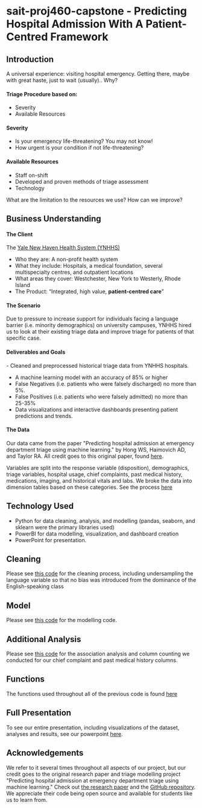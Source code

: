 # sait-proj460-capstone - Predicting Hospital Admission With A Patient-Centred Framework​

## Introduction
A universal experience: visiting hospital emergency.
Getting there, maybe with great haste, just to wait (usually).. Why?​

#### Triage Procedure based on:​
- Severity​
- Available Resources​

#### Severity ​
- Is your emergency life-threatening? You may not know!​
- How urgent is your condition if not life-threatening? ​

#### Available Resources​
- Staff on-shift​
- Developed and proven methods of triage assessment​
- Technology 

What are the limitation to the resources we use? How can we improve?​

## Business Understanding

#### The Client
The [Yale New Haven​ Health System (YNHHS)​](https://www.ynhhs.org/)
- Who they are: A non-profit health system​
- What they include: Hospitals, a medical foundation, several multispecialty centres, and outpatient locations​
- What areas they cover: Westchester, New York to Westerly, Rhode Island​
- The Product:​ “Integrated, high value, **patient-centred care**”

#### The Scenario
Due to pressure to increase support for individuals facing a language barrier (i.e. minority demographics) on university campuses, YNHHS hired us to look at their existing triage data and improve triage for patients of that specific case.​

#### Deliverables and Goals
​- Cleaned and preprocessed historical triage data from YNHHS hospitals.​
- A machine learning model with an accuracy of 85% or higher​
- False Negatives (i.e. patients who were falsely discharged) no more than 5%. ​
- False Positives (i.e. patients who were falsely admitted) no more than 25-35% ​
- Data visualizations and interactive dashboards presenting patient predictions and trends.​


#### The Data
Our data came from the paper "Predicting hospital admission at emergency department triage using machine learning." by Hong WS, Haimovich AD, and Taylor RA. All credit goes to this original paper, found [here](https://journals.plos.org/plosone/article?id=10.1371/journal.pone.0201016).

Variables are split into the response variable (disposition), demographics, triage variables, hospital usage, chief complaints, past medical history, medications, imaging, and historical vitals and labs. We broke the data into dimension tables based on these categories. See the process [here]()

## Technology Used
- Python for data cleaning, analysis, and modelling (pandas, seaborn, and sklearn were the primary libraries used)
- PowerBI for data modelling, visualization, and dashboard creation
- PowerPoint for presentation.

## Cleaning

Please see [this code]() for the cleaning process, including undersampling the language variable so that no bias was introduced from the dominance of the English-speaking class

## Model

Please see [this code]() for the modelling code.

## Additional Analysis

Please see [this code]() for the association analysis and column counting we conducted for our chief complaint and past medical history columns.

## Functions

The functions used throughout all of the previous code is found [here]()


## Full Presentation
To see our entire presentation, including visualizations of the dataset, analyses and results, see our powerpoint [here]().

## Acknowledgements
We refer to it several times throughout all aspects of our project, but our credit goes to the original research paper and triage modelling project "Predicting hospital admission at emergency department triage using machine learning." Check out [the research paper](https://www.archbee.com/blog/readme-document-elements) and the [GitHub repository](https://github.com/yaleemmlc/admissionprediction). We appreciate their code being open source and available for students like us to learn from.

​

​
